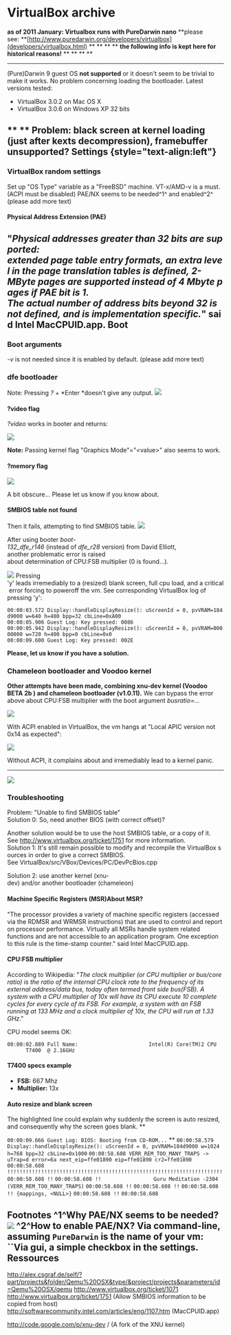 VirtualBox archive
==================

**as of 2011 January: Virtualbox runs with PureDarwin nano**
**please see: **[http://www.puredarwin.org/developers/virtualbox](developers/virtualbox.html)
**
**
**
**
**the following info is kept here for historical reasons!**
**
**
**
**
****
(Pure)Darwin 9 guest OS **not supported** or it doesn't seem to be trivial to make it works.
No problem concerning loading the bootloader.
Latest versions tested:
-   VirtualBox 3.0.2 on Mac OS X
-   VirtualBox 3.0.6 on Windows XP 32 bits

**
**
**Problem:** black screen at kernel loading (just after kexts decompression), framebuffer unsupported?
Settings {style="text-align:left"}
--------
### VirtualBox random settings
Set up "OS Type" variable as a "FreeBSD" machine.
VT-x/AMD-v is a must.
(ACPI must be disabled)
PAE/NX seems to be needed^1^ and enabled^2^
(please add more text)
#### Physical Address Extension (PAE)
"*Physical addresses greater than 32 bits are supported:*
*extended page table entry formats, an extra level in the page translation tables is defined, 2-MByte pages are supported instead of 4 Mbyte pages if PAE bit is 1.*
*The actual number of address bits beyond 32 is not defined, and is implementation specific.*" said Intel MacCPUID.app.
Boot
----
### Boot arguments
*-v* is not needed since it is enabled by default.
(please add more text)
### dfe bootloader
Note: Pressing *?* + *Enter *doesn't give any output.
![](_/rsrc/1217284235961/developers/virtualbox/virtualbox%20bootloader.png%3Fheight=248&width=420)
#### ?video flag
*?video* works in booter and returns:


![](/img/developers/virtualbox/video.png)


__Note:__ Passing kernel flag "Graphics Mode"="&lt;value&gt;" also seems to work.
#### ?memory flag

![](/img/developers/virtualbox/memory.png)

A bit obscure...
Please let us know if you know about.
#### SMBIOS table not found
Then it fails, attempting to find SMBIOS table.
![](_/rsrc/1217285927363/developers/virtualbox/UnableToFindSMBIOSTable.png%3Fheight=264&width=420)

After using booter *boot-132_dfe_r146* (instead of *dfe_r28* version) from David Elliott, another problematic error is raised about determination of CPU:FSB multiplier (0 is found...).

![](_/rsrc/1217620838320/developers/virtualbox/CPU_FSB_multiplier_equal_0.png%3Fheight=264&width=420)
Pressing 'y' leads irremediably to a (resized) blank screen, full cpu load, and a critical error forcing to poweroff the vm.
See corresponding VirtualBox log of pressing 'y':

`00:00:03.572 Display::handleDisplayResize(): uScreenId = 0, pvVRAM=184d9000 w=640 h=480 bpp=32 cbLine=0xA00
00:00:05.906 Guest Log: Key pressed: 0086
00:00:05.942 Display::handleDisplayResize(): uScreenId = 0, pvVRAM=00000000 w=720 h=400 bpp=0 cbLine=0x0`
`00:00:09.600 Guest Log: Key pressed: 002E`

**Please, let us know if you have a solution.**
### Chameleon bootloader and Voodoo kernel
**Other attempts have been made, combining xnu-dev kernel (Voodoo BETA 2b ) and chameleon bootloader (v1.0.11).**
We can bypass the error above about CPU:FSB multiplier with the boot argument *busratio=...*


![](/img/developers/virtualbox/Virtualbox%20voodoo%20chameleon%20bootloader.png)


With ACPI enabled in VirtualBox, the vm hangs at "Local APIC version not 0x14 as expected":

![](/img/developers/virtualbox/Virtualbox%20voodoo%20chameleon%20ACPI.png)

Without ACPI, it complains about and irremediably lead to a kernel panic.
****
![](/img/developers/virtualbox/Virtualbox%20voodoo%20chameleon%20NOACPI.png)

### Troubleshooting
Problem: "Unable to find SMBIOS table"
Solution 0: So, need another BIOS (with correct offset)?

Another solution would be to use the host SMBIOS table, or a copy of it.
<span style="font-weight:normal">See <http://www.virtualbox.org/ticket/1751> for more information.
</span>Solution 1: It's still remain possible to modify and recompile the VirtualBox sources in order to give a correct SMBIOS.
See VirtualBox/src/VBox/Devices/PC/DevPcBios.cpp

Solution 2: use another kernel (xnu-dev) and/or another bootloader (chameleon)
#### Machine Specific Registers (MSR)About MSR?
"The processor provides a variety of machine specific registers (accessed via the RDMSR and WRMSR instructions) that are used to control and report on processor performance. Virtually all MSRs handle system related functions and are not accessible to an application program. One exception to this rule is the time-stamp counter." said Intel MacCPUID.app.
#### CPU:FSB multiplier
According to Wikipedia: "*The clock multiplier (or CPU multiplier or bus/core ratio) is the ratio of the internal CPU clock rate to the frequency of its external address/data bus, today often termed front side bus(FSB). A system with a CPU multiplier of 10x will have its CPU execute 10 complete cycles for every cycle of its FSB. For example, a system with an FSB running at 133 MHz and a clock multiplier of 10x, the CPU will run at 1.33 GHz*."

CPU model seems OK:

`00:00:02.889 Full Name:                       Intel(R) Core(TM)2 CPU         T7400  @ 2.16GHz`
#### T7400 specs example
-   **FSB:** 667 Mhz
-   **Multiplier:** 13x
#### Auto resize and blank screen
The highlighted line could explain why suddenly the screen is auto resized, and consequently why the screen goes blank.
**

`00:00:09.666 Guest Log: BIOS: Booting from CD-ROM...`
**
`00:00:58.579 Display::handleDisplayResize(): uScreenId = 0, pvVRAM=184d9000 w=1024 h=768 bpp=32 cbLine=0x1000`
`00:00:58.608 VERR_REM_TOO_MANY_TRAPS -> uTrap=d error=6a next_eip=ffe01890 eip=ffe01890 cr2=ffe01890`
`00:00:58.608 !!!!!!!!!!!!!!!!!!!!!!!!!!!!!!!!!!!!!!!!!!!!!!!!!!!!!!!!!!!!!!!!!!!!!!`
`00:00:58.608 !!`
`00:00:58.608 !!                 Guru Meditation -2304 (VERR_REM_TOO_MANY_TRAPS)`
`00:00:58.608 !!`
`00:00:58.608 !!`
`00:00:58.608 !! {mappings, <NULL>}`
`00:00:58.608 !!`
`00:00:58.608 `
 

**Footnotes**
^1^Why PAE/NX seems to be needed?
![](/img/developers/virtualbox/ExperimentalPAE.png)
^2^How to enable PAE/NX?
Via command-line, assuming `PureDarwin` is the name of your vm:
``Via gui, a simple checkbox in the settings.
Ressources
----------
<http://alex.csgraf.de/self/?part/projects&folder/Qemu%20OSX&type/&project/projects&parameters/id=Qemu%20OSX/qemu>
<http://www.virtualbox.org/ticket/1071>
<http://www.virtualbox.org/ticket/1751> (Allow SMBIOS information to be copied from host)
<http://softwarecommunity.intel.com/articles/eng/1107.htm> (MacCPUID.app)


<http://code.google.com/p/xnu-dev> / (A fork of the XNU kernel)


